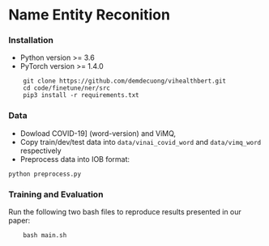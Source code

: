 # Name Entity Reconition

### Installation
- Python version >= 3.6
- PyTorch version >= 1.4.0

```
    git clone https://github.com/demdecuong/vihealthbert.git
    cd code/finetune/ner/src
    pip3 install -r requirements.txt
```
### Data
- Dowload COVID-19] (word-version) and ViMQ,
- Copy train/dev/test data into `data/vinai_covid_word` and `data/vimq_word` respectively
- Preprocess data into IOB format:
```
python preprocess.py
```
### Training and Evaluation
Run the following two bash files to reproduce results presented in our paper:
```
    bash main.sh
```
